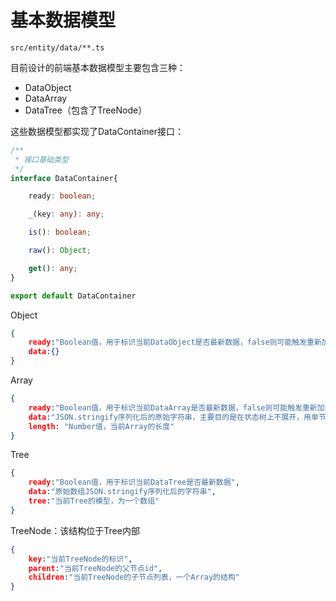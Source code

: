 # 基本数据模型

```
src/entity/data/**.ts
```

目前设计的前端基本数据模型主要包含三种：

* DataObject
* DataArray
* DataTree（包含了TreeNode）

这些数据模型都实现了DataContainer接口：

```typescript
/**
 * 接口基础类型
 */
interface DataContainer{

    ready: boolean;

    _(key: any): any;

    is(): boolean;

    raw(): Object;

    get(): any;
}

export default DataContainer
```

Object

```json
{
    ready:"Boolean值，用于标识当前DataObject是否最新数据，false则可能触发重新加载",
    data:{}
}
```

Array

```json
{
    ready:"Boolean值，用于标识当前DataArray是否最新数据，false则可能触发重新加载",
    data:"JSON.stringify序列化后的原始字符串，主要目的是在状态树上不展开，用单节点呈现",
    length: "Number值，当前Array的长度"
}
```

Tree

```json
{
    ready:"Boolean值，用于标识当前DataTree是否最新数据",
    data:"原始数组JSON.stringify序列化后的字符串",
    tree:"当前Tree的模型，为一个数组"
}
```

TreeNode：该结构位于Tree内部

```json
{
    key:"当前TreeNode的标识",
    parent:"当前TreeNode的父节点id",
    children:"当前TreeNode的子节点列表，一个Array的结构"
}
```



